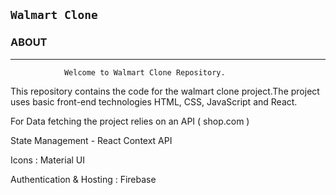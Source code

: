 ## `Walmart Clone`

### ABOUT
---
                Welcome to Walmart Clone Repository. 


This repository contains the code for the walmart clone project.The project uses basic front-end technologies HTML, CSS, JavaScript and React.


For Data fetching the project relies on an API ( shop.com )

State Management - React Context API

Icons : Material UI

Authentication & Hosting : Firebase